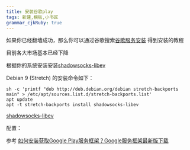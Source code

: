 ```yaml
---
title: 安装谷歌play
tags: 新建,模板,小书匠
grammar_cjkRuby: true
---
```


如果你已经翻墙成功，那么你可以通过谷歌搜索[谷歌服务安装](https://www.google.com/search?newwindow=1&ei=srkfW_mpJ-au0gL39YiQDw&q=%E8%B0%B7%E6%AD%8C%E6%9C%8D%E5%8A%A1%E5%AE%89%E8%A3%85)
得到安装的教程

目前各大市场基本已经下降

根据你的系统安装安装[shadowsocks-libev](https://github.com/shadowsocks/shadowsocks-libev#install-from-repository)

Debian 9 (Stretch) 的安装命令如下：
```
sh -c 'printf "deb http://deb.debian.org/debian stretch-backports main" > /etc/apt/sources.list.d/stretch-backports.list'
apt update
apt -t stretch-backports install shadowsocks-libev
```
[shadowsocks-libev](https://github.com/shadowsocks/shadowsocks-libev#install-from-repository)

配置：

参考
[如何安装获取Google Play服务框架？Google服务框架最新版下载](http://www.ifanr.com/app/693456)


